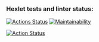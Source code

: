 ### Hexlet tests and linter status:
[![Actions Status](https://github.com/ustas201354/python-project-lvl1/workflows/hexlet-check/badge.svg)](https://github.com/ustas201354/python-project-lvl1/actions)
[![Maintainability](https://api.codeclimate.com/v1/badges/7424184b94250fe81014/maintainability)](https://codeclimate.com/github/ustas201354/python-project-lvl1/maintainability)

[![Action Status](https://github.com/ustas201354/python-project-lvl1/workflows/linter/badge.svg)](https://github.com/ustas201354/python-project-lvl1/actions)
